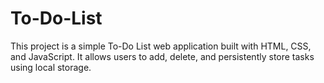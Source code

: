 # To-Do-List
This project is a simple To-Do List web application built with HTML, CSS, and JavaScript. It allows users to add, delete, and persistently store tasks using local storage.
